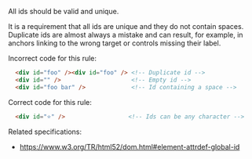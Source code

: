 All ids should be valid and unique.

It is a requirement that all ids are unique and they do not contain spaces.
Duplicate ids are almost always a mistake and can result, for example, in anchors linking to the
wrong target or controls missing their label.

Incorrect code for this rule:
```html
  <div id="foo" /><div id="foo" /> <!-- Duplicate id -->
  <div id="" />                    <!-- Empty id -->
  <div id="foo bar" />             <!-- Id containing a space -->
```

Correct code for this rule:
```html
  <div id="⭐️" />                  <!-- Ids can be any character -->
```

Related specifications:

* https://www.w3.org/TR/html52/dom.html#element-attrdef-global-id
